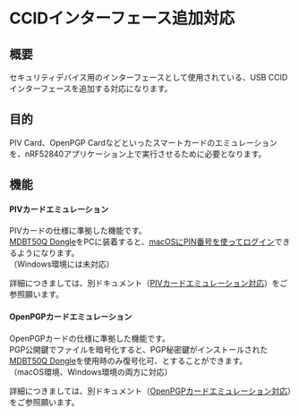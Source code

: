 # CCIDインターフェース追加対応

## 概要

セキュリティデバイス用のインターフェースとして使用されている、USB CCIDインターフェースを追加する対応になります。

## 目的

PIV Card、OpenPGP Cardなどといったスマートカードのエミュレーションを、nRF52840アプリケーション上で実行させるために必要となります。

## 機能

#### PIVカードエミュレーション

PIVカードの仕様に準拠した機能です。<br>
[MDBT50Q Dongle](../FIDO2Device/MDBT50Q_Dongle/README.md)をPCに装着すると、[macOSにPIN番号を使ってログイン](../FIDO2Device/MDBT50Q_Dongle/PIVPINLOGIN.md)できるようになります。<br>
（Windows環境には未対応）

詳細につきましては、別ドキュメント（[PIVカードエミュレーション対応](../CCID/PIVCARDEMUL.md)）をご参照願います。

#### OpenPGPカードエミュレーション

OpenPGPカードの仕様に準拠した機能です。<br>
PGP公開鍵でファイルを暗号化すると、PGP秘密鍵がインストールされた[MDBT50Q Dongle](../FIDO2Device/MDBT50Q_Dongle/README.md)を使用時のみ復号化可、とすることができます。<br>
（macOS環境、Windows環境の両方に対応）

詳細につきましては、別ドキュメント（[OpenPGPカードエミュレーション対応](../CCID/OpenPGP/README.md)）をご参照願います。
